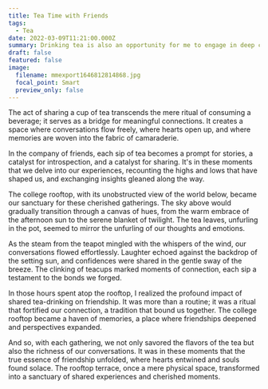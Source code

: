 ```yaml
---
title: Tea Time with Friends
tags:
  - Tea
date: 2022-03-09T11:21:00.000Z
summary: Drinking tea is also an opportunity for me to engage in deep conversations with my friends. Sharing a pot of tea and engaging in heart-to-heart talks with friends not only allows us to reflect on our own experiences but also encourages us to think and share together. That's why I often accompany my classmates to the open-air rooftop terrace of our college to enjoy tea.
draft: false
featured: false
image:
  filename: mmexport1646812814868.jpg
  focal_point: Smart
  preview_only: false
---
```

The act of sharing a cup of tea transcends the mere ritual of consuming a beverage; it serves as a bridge for meaningful connections. It creates a space where conversations flow freely, where hearts open up, and where memories are woven into the fabric of camaraderie.

In the company of friends, each sip of tea becomes a prompt for stories, a catalyst for introspection, and a catalyst for sharing. It's in these moments that we delve into our experiences, recounting the highs and lows that have shaped us, and exchanging insights gleaned along the way.

The college rooftop, with its unobstructed view of the world below, became our sanctuary for these cherished gatherings. The sky above would gradually transition through a canvas of hues, from the warm embrace of the afternoon sun to the serene blanket of twilight. The tea leaves, unfurling in the pot, seemed to mirror the unfurling of our thoughts and emotions.

As the steam from the teapot mingled with the whispers of the wind, our conversations flowed effortlessly. Laughter echoed against the backdrop of the setting sun, and confidences were shared in the gentle sway of the breeze. The clinking of teacups marked moments of connection, each sip a testament to the bonds we forged.

In those hours spent atop the rooftop, I realized the profound impact of shared tea-drinking on friendship. It was more than a routine; it was a ritual that fortified our connection, a tradition that bound us together. The college rooftop became a haven of memories, a place where friendships deepened and perspectives expanded.

And so, with each gathering, we not only savored the flavors of the tea but also the richness of our conversations. It was in these moments that the true essence of friendship unfolded, where hearts entwined and souls found solace. The rooftop terrace, once a mere physical space, transformed into a sanctuary of shared experiences and cherished moments.